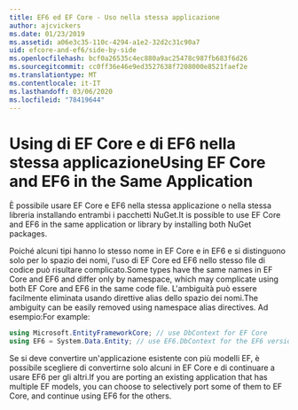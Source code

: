 ```yaml
---
title: EF6 ed EF Core - Uso nella stessa applicazione
author: ajcvickers
ms.date: 01/23/2019
ms.assetid: a06e3c35-110c-4294-a1e2-32d2c31c90a7
uid: efcore-and-ef6/side-by-side
ms.openlocfilehash: bcf0a26535c4ec880a9ac25478c987fb683f6d26
ms.sourcegitcommit: cc0ff36e46e9ed3527638f7208000e8521faef2e
ms.translationtype: MT
ms.contentlocale: it-IT
ms.lasthandoff: 03/06/2020
ms.locfileid: "78419644"
---
```

# <a name="using-ef-core-and-ef6-in-the-same-application"></a><span data-ttu-id="8a84a-102">Using di EF Core e di EF6 nella stessa applicazione</span><span class="sxs-lookup"><span data-stu-id="8a84a-102">Using EF Core and EF6 in the Same Application</span></span>

<span data-ttu-id="8a84a-103">È possibile usare EF Core e EF6 nella stessa applicazione o nella stessa libreria installando entrambi i pacchetti NuGet.</span><span class="sxs-lookup"><span data-stu-id="8a84a-103">It is possible to use EF Core and EF6 in the same application or library by installing both NuGet packages.</span></span>

<span data-ttu-id="8a84a-104">Poiché alcuni tipi hanno lo stesso nome in EF Core e in EF6 e si distinguono solo per lo spazio dei nomi, l'uso di EF Core ed EF6 nello stesso file di codice può risultare complicato.</span><span class="sxs-lookup"><span data-stu-id="8a84a-104">Some types have the same names in EF Core and EF6 and differ only by namespace, which may complicate using both EF Core and EF6 in the same code file.</span></span> <span data-ttu-id="8a84a-105">L'ambiguità può essere facilmente eliminata usando direttive alias dello spazio dei nomi.</span><span class="sxs-lookup"><span data-stu-id="8a84a-105">The ambiguity can be easily removed using namespace alias directives.</span></span> <span data-ttu-id="8a84a-106">Ad esempio:</span><span class="sxs-lookup"><span data-stu-id="8a84a-106">For example:</span></span>

``` csharp
using Microsoft.EntityFrameworkCore; // use DbContext for EF Core
using EF6 = System.Data.Entity; // use EF6.DbContext for the EF6 version
```

<span data-ttu-id="8a84a-107">Se si deve convertire un'applicazione esistente con più modelli EF, è possibile scegliere di convertirne solo alcuni in EF Core e di continuare a usare EF6 per gli altri.</span><span class="sxs-lookup"><span data-stu-id="8a84a-107">If you are porting an existing application that has multiple EF models, you can choose to selectively port some of them to EF Core, and continue using EF6 for the others.</span></span>
